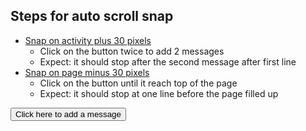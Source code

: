 ## Steps for auto scroll snap

- [Snap on activity plus 30 pixels](index.html?customization=auto-scroll-snap&mode=activity)
  - Click on the button twice to add 2 messages
  - Expect: it should stop after the second message after first line
- [Snap on page minus 30 pixels](index.html?customization=auto-scroll-snap&mode=page)
  - Click on the button until it reach top of the page
  - Expect: it should stop at one line before the page filled up

<button id="add-bot-message" type="button">Click here to add a message</button>
